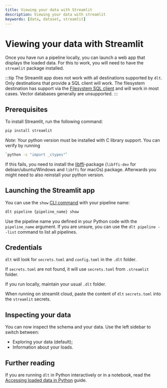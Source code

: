 ```yaml
---
title: Viewing your data with Streamlit
description: Viewing your data with streamlit
keywords: [data, dataset, streamlit]
---
```


# Viewing your data with Streamlit

Once you have run a pipeline locally, you can launch a web app that displays the loaded data. For this to work, you will need to have the `streamlit` package installed.

:::tip
The Streamlit app does not work with all destinations supported by `dlt`. Only destinations that provide a SQL client will work. The filesystem destination has support via the [Filesystem SQL client](./sql-client#the-filesystem-sql-client) and will work in most cases. Vector databases generally are unsupported.
:::

## Prerequisites

To install Streamlit, run the following command:

```sh
pip install streamlit
```

*Note*: Your python version must be installed with C library support. You can verify by running
```sh
`python -c "import _ctypes"`
```
If this fails, you need to install the [libffi](https://sourceware.org/libffi/)-package
(`libffi-dev` for debian/ubuntu/Windows and `libffi` for macOs) package.
Afterwards you might need to also reinstall your python version.


## Launching the Streamlit app

You can use the `show` [CLI command](../../reference/command-line-interface.md#dlt-pipeline-show)
with your pipeline name:

```sh
dlt pipeline {pipeline_name} show
```

Use the pipeline name you defined in your Python code with the `pipeline_name` argument. If you are unsure, you can use the `dlt pipeline --list` command to list all pipelines.

## Credentials

`dlt` will look for `secrets.toml` and `config.toml` in the `.dlt` folder.

If `secrets.toml` are not found, it will use
`secrets.toml` from `.streamlit` folder.

If you run locally, maintain your usual `.dlt` folder.

When running on streamlit cloud, paste the content of `dlt`
`secrets.toml` into the `streamlit` secrets.

## Inspecting your data

You can now inspect the schema and your data. Use the left sidebar to switch between:

* Exploring your data (default);
* Information about your loads.


## Further reading

If you are running `dlt` in Python interactively or in a notebook, read the [Accessing loaded data in Python](./dataset.md) guide.

